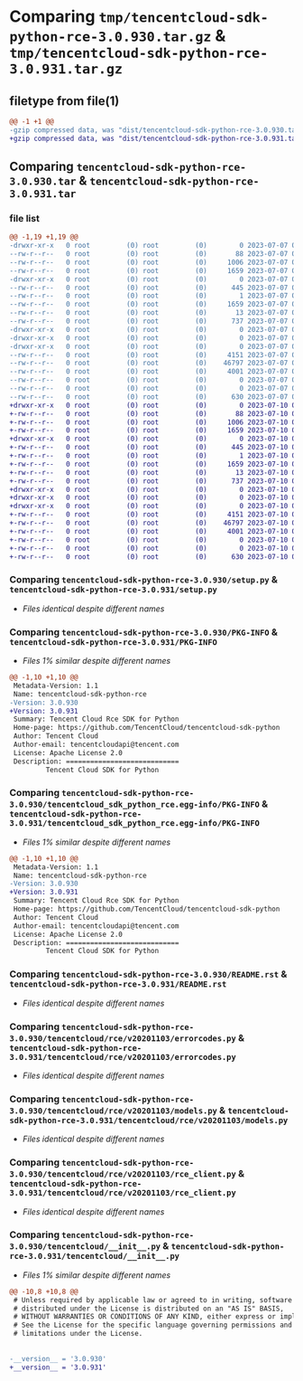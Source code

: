 # Comparing `tmp/tencentcloud-sdk-python-rce-3.0.930.tar.gz` & `tmp/tencentcloud-sdk-python-rce-3.0.931.tar.gz`

## filetype from file(1)

```diff
@@ -1 +1 @@
-gzip compressed data, was "dist/tencentcloud-sdk-python-rce-3.0.930.tar", last modified: Fri Jul  7 00:29:48 2023, max compression
+gzip compressed data, was "dist/tencentcloud-sdk-python-rce-3.0.931.tar", last modified: Mon Jul 10 00:49:02 2023, max compression
```

## Comparing `tencentcloud-sdk-python-rce-3.0.930.tar` & `tencentcloud-sdk-python-rce-3.0.931.tar`

### file list

```diff
@@ -1,19 +1,19 @@
-drwxr-xr-x   0 root         (0) root         (0)        0 2023-07-07 00:29:47.000000 tencentcloud-sdk-python-rce-3.0.930/
--rw-r--r--   0 root         (0) root         (0)       88 2023-07-07 00:29:47.000000 tencentcloud-sdk-python-rce-3.0.930/setup.cfg
--rw-r--r--   0 root         (0) root         (0)     1006 2023-07-07 00:29:47.000000 tencentcloud-sdk-python-rce-3.0.930/setup.py
--rw-r--r--   0 root         (0) root         (0)     1659 2023-07-07 00:29:47.000000 tencentcloud-sdk-python-rce-3.0.930/PKG-INFO
-drwxr-xr-x   0 root         (0) root         (0)        0 2023-07-07 00:29:47.000000 tencentcloud-sdk-python-rce-3.0.930/tencentcloud_sdk_python_rce.egg-info/
--rw-r--r--   0 root         (0) root         (0)      445 2023-07-07 00:29:47.000000 tencentcloud-sdk-python-rce-3.0.930/tencentcloud_sdk_python_rce.egg-info/SOURCES.txt
--rw-r--r--   0 root         (0) root         (0)        1 2023-07-07 00:29:47.000000 tencentcloud-sdk-python-rce-3.0.930/tencentcloud_sdk_python_rce.egg-info/dependency_links.txt
--rw-r--r--   0 root         (0) root         (0)     1659 2023-07-07 00:29:47.000000 tencentcloud-sdk-python-rce-3.0.930/tencentcloud_sdk_python_rce.egg-info/PKG-INFO
--rw-r--r--   0 root         (0) root         (0)       13 2023-07-07 00:29:47.000000 tencentcloud-sdk-python-rce-3.0.930/tencentcloud_sdk_python_rce.egg-info/top_level.txt
--rw-r--r--   0 root         (0) root         (0)      737 2023-07-07 00:29:47.000000 tencentcloud-sdk-python-rce-3.0.930/README.rst
-drwxr-xr-x   0 root         (0) root         (0)        0 2023-07-07 00:29:47.000000 tencentcloud-sdk-python-rce-3.0.930/tencentcloud/
-drwxr-xr-x   0 root         (0) root         (0)        0 2023-07-07 00:29:47.000000 tencentcloud-sdk-python-rce-3.0.930/tencentcloud/rce/
-drwxr-xr-x   0 root         (0) root         (0)        0 2023-07-07 00:29:47.000000 tencentcloud-sdk-python-rce-3.0.930/tencentcloud/rce/v20201103/
--rw-r--r--   0 root         (0) root         (0)     4151 2023-07-07 00:29:47.000000 tencentcloud-sdk-python-rce-3.0.930/tencentcloud/rce/v20201103/errorcodes.py
--rw-r--r--   0 root         (0) root         (0)    46797 2023-07-07 00:29:47.000000 tencentcloud-sdk-python-rce-3.0.930/tencentcloud/rce/v20201103/models.py
--rw-r--r--   0 root         (0) root         (0)     4001 2023-07-07 00:29:47.000000 tencentcloud-sdk-python-rce-3.0.930/tencentcloud/rce/v20201103/rce_client.py
--rw-r--r--   0 root         (0) root         (0)        0 2023-07-07 00:29:47.000000 tencentcloud-sdk-python-rce-3.0.930/tencentcloud/rce/v20201103/__init__.py
--rw-r--r--   0 root         (0) root         (0)        0 2023-07-07 00:29:47.000000 tencentcloud-sdk-python-rce-3.0.930/tencentcloud/rce/__init__.py
--rw-r--r--   0 root         (0) root         (0)      630 2023-07-07 00:29:47.000000 tencentcloud-sdk-python-rce-3.0.930/tencentcloud/__init__.py
+drwxr-xr-x   0 root         (0) root         (0)        0 2023-07-10 00:49:02.000000 tencentcloud-sdk-python-rce-3.0.931/
+-rw-r--r--   0 root         (0) root         (0)       88 2023-07-10 00:49:02.000000 tencentcloud-sdk-python-rce-3.0.931/setup.cfg
+-rw-r--r--   0 root         (0) root         (0)     1006 2023-07-10 00:49:02.000000 tencentcloud-sdk-python-rce-3.0.931/setup.py
+-rw-r--r--   0 root         (0) root         (0)     1659 2023-07-10 00:49:02.000000 tencentcloud-sdk-python-rce-3.0.931/PKG-INFO
+drwxr-xr-x   0 root         (0) root         (0)        0 2023-07-10 00:49:02.000000 tencentcloud-sdk-python-rce-3.0.931/tencentcloud_sdk_python_rce.egg-info/
+-rw-r--r--   0 root         (0) root         (0)      445 2023-07-10 00:49:02.000000 tencentcloud-sdk-python-rce-3.0.931/tencentcloud_sdk_python_rce.egg-info/SOURCES.txt
+-rw-r--r--   0 root         (0) root         (0)        1 2023-07-10 00:49:02.000000 tencentcloud-sdk-python-rce-3.0.931/tencentcloud_sdk_python_rce.egg-info/dependency_links.txt
+-rw-r--r--   0 root         (0) root         (0)     1659 2023-07-10 00:49:02.000000 tencentcloud-sdk-python-rce-3.0.931/tencentcloud_sdk_python_rce.egg-info/PKG-INFO
+-rw-r--r--   0 root         (0) root         (0)       13 2023-07-10 00:49:02.000000 tencentcloud-sdk-python-rce-3.0.931/tencentcloud_sdk_python_rce.egg-info/top_level.txt
+-rw-r--r--   0 root         (0) root         (0)      737 2023-07-10 00:49:02.000000 tencentcloud-sdk-python-rce-3.0.931/README.rst
+drwxr-xr-x   0 root         (0) root         (0)        0 2023-07-10 00:49:02.000000 tencentcloud-sdk-python-rce-3.0.931/tencentcloud/
+drwxr-xr-x   0 root         (0) root         (0)        0 2023-07-10 00:49:02.000000 tencentcloud-sdk-python-rce-3.0.931/tencentcloud/rce/
+drwxr-xr-x   0 root         (0) root         (0)        0 2023-07-10 00:49:02.000000 tencentcloud-sdk-python-rce-3.0.931/tencentcloud/rce/v20201103/
+-rw-r--r--   0 root         (0) root         (0)     4151 2023-07-10 00:49:02.000000 tencentcloud-sdk-python-rce-3.0.931/tencentcloud/rce/v20201103/errorcodes.py
+-rw-r--r--   0 root         (0) root         (0)    46797 2023-07-10 00:49:02.000000 tencentcloud-sdk-python-rce-3.0.931/tencentcloud/rce/v20201103/models.py
+-rw-r--r--   0 root         (0) root         (0)     4001 2023-07-10 00:49:02.000000 tencentcloud-sdk-python-rce-3.0.931/tencentcloud/rce/v20201103/rce_client.py
+-rw-r--r--   0 root         (0) root         (0)        0 2023-07-10 00:49:02.000000 tencentcloud-sdk-python-rce-3.0.931/tencentcloud/rce/v20201103/__init__.py
+-rw-r--r--   0 root         (0) root         (0)        0 2023-07-10 00:49:02.000000 tencentcloud-sdk-python-rce-3.0.931/tencentcloud/rce/__init__.py
+-rw-r--r--   0 root         (0) root         (0)      630 2023-07-10 00:49:02.000000 tencentcloud-sdk-python-rce-3.0.931/tencentcloud/__init__.py
```

### Comparing `tencentcloud-sdk-python-rce-3.0.930/setup.py` & `tencentcloud-sdk-python-rce-3.0.931/setup.py`

 * *Files identical despite different names*

### Comparing `tencentcloud-sdk-python-rce-3.0.930/PKG-INFO` & `tencentcloud-sdk-python-rce-3.0.931/PKG-INFO`

 * *Files 1% similar despite different names*

```diff
@@ -1,10 +1,10 @@
 Metadata-Version: 1.1
 Name: tencentcloud-sdk-python-rce
-Version: 3.0.930
+Version: 3.0.931
 Summary: Tencent Cloud Rce SDK for Python
 Home-page: https://github.com/TencentCloud/tencentcloud-sdk-python
 Author: Tencent Cloud
 Author-email: tencentcloudapi@tencent.com
 License: Apache License 2.0
 Description: ============================
         Tencent Cloud SDK for Python
```

### Comparing `tencentcloud-sdk-python-rce-3.0.930/tencentcloud_sdk_python_rce.egg-info/PKG-INFO` & `tencentcloud-sdk-python-rce-3.0.931/tencentcloud_sdk_python_rce.egg-info/PKG-INFO`

 * *Files 1% similar despite different names*

```diff
@@ -1,10 +1,10 @@
 Metadata-Version: 1.1
 Name: tencentcloud-sdk-python-rce
-Version: 3.0.930
+Version: 3.0.931
 Summary: Tencent Cloud Rce SDK for Python
 Home-page: https://github.com/TencentCloud/tencentcloud-sdk-python
 Author: Tencent Cloud
 Author-email: tencentcloudapi@tencent.com
 License: Apache License 2.0
 Description: ============================
         Tencent Cloud SDK for Python
```

### Comparing `tencentcloud-sdk-python-rce-3.0.930/README.rst` & `tencentcloud-sdk-python-rce-3.0.931/README.rst`

 * *Files identical despite different names*

### Comparing `tencentcloud-sdk-python-rce-3.0.930/tencentcloud/rce/v20201103/errorcodes.py` & `tencentcloud-sdk-python-rce-3.0.931/tencentcloud/rce/v20201103/errorcodes.py`

 * *Files identical despite different names*

### Comparing `tencentcloud-sdk-python-rce-3.0.930/tencentcloud/rce/v20201103/models.py` & `tencentcloud-sdk-python-rce-3.0.931/tencentcloud/rce/v20201103/models.py`

 * *Files identical despite different names*

### Comparing `tencentcloud-sdk-python-rce-3.0.930/tencentcloud/rce/v20201103/rce_client.py` & `tencentcloud-sdk-python-rce-3.0.931/tencentcloud/rce/v20201103/rce_client.py`

 * *Files identical despite different names*

### Comparing `tencentcloud-sdk-python-rce-3.0.930/tencentcloud/__init__.py` & `tencentcloud-sdk-python-rce-3.0.931/tencentcloud/__init__.py`

 * *Files 1% similar despite different names*

```diff
@@ -10,8 +10,8 @@
 # Unless required by applicable law or agreed to in writing, software
 # distributed under the License is distributed on an "AS IS" BASIS,
 # WITHOUT WARRANTIES OR CONDITIONS OF ANY KIND, either express or implied.
 # See the License for the specific language governing permissions and
 # limitations under the License.
 
 
-__version__ = '3.0.930'
+__version__ = '3.0.931'
```

